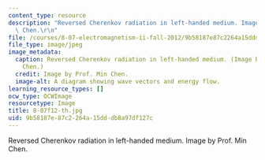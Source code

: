 ```yaml
---
content_type: resource
description: "Reversed Cherenkov radiation in left-handed medium. Image by Prof. Min\
  \ Chen.\r\n"
file: /courses/8-07-electromagnetism-ii-fall-2012/9b58187e87c2264a15dddb8a97df127c_8-07f12-th.jpg
file_type: image/jpeg
image_metadata:
  caption: Reversed Cherenkov radiation in left-handed medium. (Image by Prof. Min
    Chen.)
  credit: Image by Prof. Min Chen.
  image-alt: A diagram showing wave vectors and energy flow.
learning_resource_types: []
ocw_type: OCWImage
resourcetype: Image
title: 8-07f12-th.jpg
uid: 9b58187e-87c2-264a-15dd-db8a97df127c
---
```

Reversed Cherenkov radiation in left-handed medium. Image by Prof. Min Chen.
